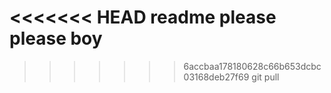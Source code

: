<<<<<<< HEAD
readme please please boy
=======
>>>>>>> 6accbaa178180628c66b653dcbc03168deb27f69
git pull
